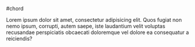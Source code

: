 
#chord

Lorem ipsum dolor sit amet, consectetur adipisicing elit. Quos fugiat non nemo ipsum, corrupti, autem saepe, iste laudantium velit voluptas recusandae perspiciatis obcaecati doloremque vel dolore ea consequatur a reiciendis?
